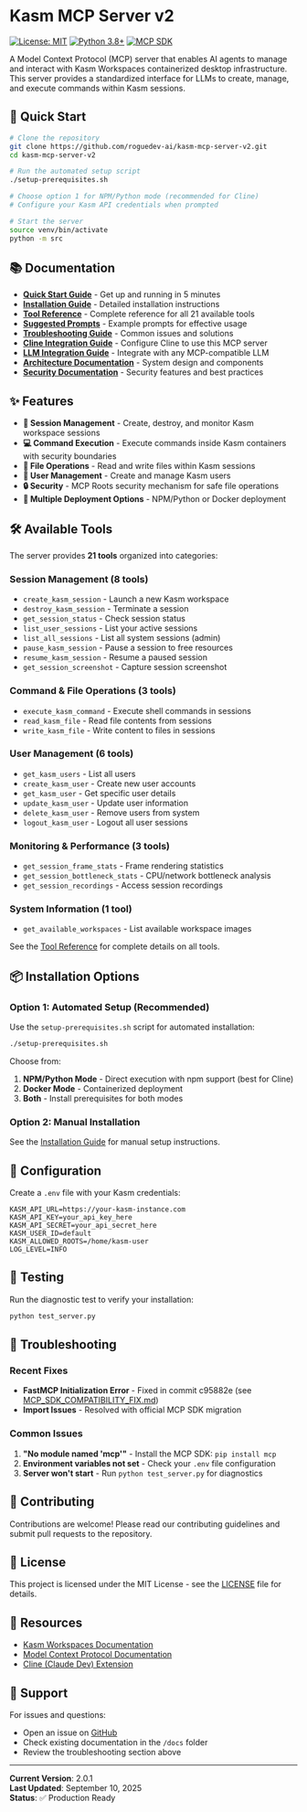 # Kasm MCP Server v2

[![License: MIT](https://img.shields.io/badge/License-MIT-yellow.svg)](https://opensource.org/licenses/MIT)
[![Python 3.8+](https://img.shields.io/badge/python-3.8%2B-blue.svg)](https://www.python.org/downloads/)
[![MCP SDK](https://img.shields.io/badge/MCP-1.0%2B-green.svg)](https://github.com/anthropics/model-context-protocol)

A Model Context Protocol (MCP) server that enables AI agents to manage and interact with Kasm Workspaces containerized desktop infrastructure. This server provides a standardized interface for LLMs to create, manage, and execute commands within Kasm sessions.

## 🚀 Quick Start

```bash
# Clone the repository
git clone https://github.com/roguedev-ai/kasm-mcp-server-v2.git
cd kasm-mcp-server-v2

# Run the automated setup script
./setup-prerequisites.sh

# Choose option 1 for NPM/Python mode (recommended for Cline)
# Configure your Kasm API credentials when prompted

# Start the server
source venv/bin/activate
python -m src
```

## 📚 Documentation

- **[Quick Start Guide](QUICK_START.md)** - Get up and running in 5 minutes
- **[Installation Guide](INSTALLATION_GUIDE.md)** - Detailed installation instructions
- **[Tool Reference](TOOL_REFERENCE.md)** - Complete reference for all 21 available tools
- **[Suggested Prompts](PROMPTS.md)** - Example prompts for effective usage
- **[Troubleshooting Guide](TROUBLESHOOTING.md)** - Common issues and solutions
- **[Cline Integration Guide](CLINE_INTEGRATION_GUIDE.md)** - Configure Cline to use this MCP server
- **[LLM Integration Guide](LLM_INTEGRATION_GUIDE.md)** - Integrate with any MCP-compatible LLM
- **[Architecture Documentation](ARCHITECTURE.md)** - System design and components
- **[Security Documentation](SECURITY.md)** - Security features and best practices

## ✨ Features

- **🔧 Session Management** - Create, destroy, and monitor Kasm workspace sessions
- **💻 Command Execution** - Execute commands inside Kasm containers with security boundaries
- **📁 File Operations** - Read and write files within Kasm sessions
- **👥 User Management** - Create and manage Kasm users
- **🔒 Security** - MCP Roots security mechanism for safe file operations
- **🔌 Multiple Deployment Options** - NPM/Python or Docker deployment

## 🛠️ Available Tools

The server provides **21 tools** organized into categories:

### Session Management (8 tools)
- `create_kasm_session` - Launch a new Kasm workspace
- `destroy_kasm_session` - Terminate a session
- `get_session_status` - Check session status
- `list_user_sessions` - List your active sessions
- `list_all_sessions` - List all system sessions (admin)
- `pause_kasm_session` - Pause a session to free resources
- `resume_kasm_session` - Resume a paused session
- `get_session_screenshot` - Capture session screenshot

### Command & File Operations (3 tools)
- `execute_kasm_command` - Execute shell commands in sessions
- `read_kasm_file` - Read file contents from sessions
- `write_kasm_file` - Write content to files in sessions

### User Management (6 tools)
- `get_kasm_users` - List all users
- `create_kasm_user` - Create new user accounts
- `get_kasm_user` - Get specific user details
- `update_kasm_user` - Update user information
- `delete_kasm_user` - Remove users from system
- `logout_kasm_user` - Logout all user sessions

### Monitoring & Performance (3 tools)
- `get_session_frame_stats` - Frame rendering statistics
- `get_session_bottleneck_stats` - CPU/network bottleneck analysis
- `get_session_recordings` - Access session recordings

### System Information (1 tool)
- `get_available_workspaces` - List available workspace images

See the [Tool Reference](TOOL_REFERENCE.md) for complete details on all tools.

## 📦 Installation Options

### Option 1: Automated Setup (Recommended)

Use the `setup-prerequisites.sh` script for automated installation:

```bash
./setup-prerequisites.sh
```

Choose from:
1. **NPM/Python Mode** - Direct execution with npm support (best for Cline)
2. **Docker Mode** - Containerized deployment
3. **Both** - Install prerequisites for both modes

### Option 2: Manual Installation

See the [Installation Guide](INSTALLATION_GUIDE.md) for manual setup instructions.

## 🔧 Configuration

Create a `.env` file with your Kasm credentials:

```env
KASM_API_URL=https://your-kasm-instance.com
KASM_API_KEY=your_api_key_here
KASM_API_SECRET=your_api_secret_here
KASM_USER_ID=default
KASM_ALLOWED_ROOTS=/home/kasm-user
LOG_LEVEL=INFO
```

## 🧪 Testing

Run the diagnostic test to verify your installation:

```bash
python test_server.py
```

## 🐛 Troubleshooting

### Recent Fixes

- **FastMCP Initialization Error** - Fixed in commit c95882e (see [MCP_SDK_COMPATIBILITY_FIX.md](MCP_SDK_COMPATIBILITY_FIX.md))
- **Import Issues** - Resolved with official MCP SDK migration

### Common Issues

1. **"No module named 'mcp'"** - Install the MCP SDK: `pip install mcp`
2. **Environment variables not set** - Check your `.env` file configuration
3. **Server won't start** - Run `python test_server.py` for diagnostics

## 🤝 Contributing

Contributions are welcome! Please read our contributing guidelines and submit pull requests to the repository.

## 📄 License

This project is licensed under the MIT License - see the [LICENSE](LICENSE) file for details.

## 🔗 Resources

- [Kasm Workspaces Documentation](https://kasmweb.com/docs/)
- [Model Context Protocol Documentation](https://github.com/anthropics/model-context-protocol)
- [Cline (Claude Dev) Extension](https://marketplace.visualstudio.com/items?itemName=saoudrizwan.claude-dev)

## 📧 Support

For issues and questions:
- Open an issue on [GitHub](https://github.com/roguedev-ai/kasm-mcp-server-v2/issues)
- Check existing documentation in the `/docs` folder
- Review the troubleshooting section above

---

**Current Version**: 2.0.1  
**Last Updated**: September 10, 2025  
**Status**: ✅ Production Ready
